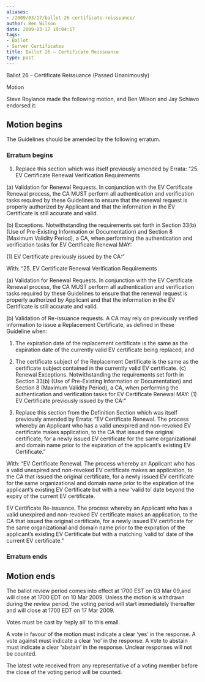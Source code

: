 ```yaml
---
aliases:
- /2009/03/17/ballot-26-certificate-reissuance/
author: Ben Wilson
date: 2009-03-17 19:04:17
tags:
- Ballot
- Server Certificates
title: Ballot 26 – Certificate Reissuance
type: post
---
```


Ballot 26 – Certificate Reissuance (Passed Unanimously)

Motion

Steve Roylance made the following motion, and Ben Wilson and Jay Schiavo endorsed it:

## Motion begins

The Guidelines should be amended by the following erratum.

### Erratum begins

1. Replace this section which was itself previously amended by Errata:
   “25. EV Certificate Renewal Verification Requirements

(a) Validation for Renewal Requests. In conjunction with the EV Certificate Renewal process, the CA MUST perform all authentication and verification tasks required by these Guidelines to ensure that the renewal request is properly authorized by Applicant and that the information in the EV Certificate is still accurate and valid.

(b) Exceptions. Notwithstanding the requirements set forth in Section 33(b) (Use of Pre-Existing Information or Documentation) and Section 8 (Maximum Validity Period), a CA, when performing the authentication and verification tasks for EV Certificate Renewal MAY:

(1) EV Certificate previously issued by the CA:”

With:
“25. EV Certificate Renewal Verification Requirements

(a) Validation for Renewal Requests. In conjunction with the EV Certificate Renewal process, the CA MUST perform all authentication and verification tasks required by these Guidelines to ensure that the renewal request is properly authorized by Applicant and that the information in the EV Certificate is still accurate and valid.

(b) Validation of Re-issuance requests. A CA may rely on previously verified information to issue a Replacement Certificate, as defined in these Guideline when:

1. The expiration date of the replacement certificate is the same as the expiration date of the currently valid EV certificate being replaced, and

1. The certificate subject of the Replacement Certificate is the same as the certificate subject contained in the currently valid EV certificate. (c) Renewal Exceptions. Notwithstanding the requirements set forth in Section 33(b) (Use of Pre-Existing Information or Documentation) and Section 8 (Maximum Validity Period), a CA, when performing the authentication and verification tasks for EV Certificate Renewal MAY: (1) EV Certificate previously issued by the CA:”

1. Replace this section from the Definition Section which was itself previously amended by Errata:
   “EV Certificate Renewal. The process whereby an Applicant who has a valid unexpired and non-revoked EV certificate makes application, to the CA that issued the original certificate, for a newly issued EV certificate for the same organizational and domain name prior to the expiration of the applicant’s existing EV Certificate.”

With:
“EV Certificate Renewal. The process whereby an Applicant who has a valid unexpired and non-revoked EV certificate makes an application, to the CA that issued the original certificate, for a newly issued EV certificate for the same organizational and domain name prior to the expiration of the applicant’s existing EV Certificate but with a new ‘valid to’ date beyond the expiry of the current EV certificate.

EV Certificate Re-issuance. The process whereby an Applicant who has a valid unexpired and non-revoked EV certificate makes an application, to the CA that issued the original certificate, for a newly issued EV certificate for the same organizational and domain name prior to the expiration of the applicant’s existing EV Certificate but with a matching ‘valid to’ date of the current EV certificate.”

### Erratum ends

## Motion ends

The ballot review period comes into effect at 1700 EST on 03 Mar 09,and will close at 1700 EDT on 10 Mar 2009. Unless the motion is withdrawn during the review period, the voting period will start immediately thereafter and will close at 1700 EDT on 17 Mar 2009.

Votes must be cast by ‘reply all’ to this email.

A vote in favour of the motion must indicate a clear ‘yes’ in the response. A vote against must indicate a clear ‘no’ in the response. A vote to abstain must indicate a clear ‘abstain’ in the response. Unclear responses will not be counted.

The latest vote received from any representative of a voting member before the close of the voting period will be counted.